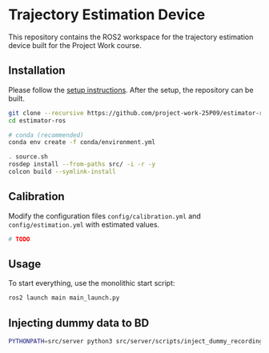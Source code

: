 # Trajectory Estimation Device

This repository contains the ROS2 workspace for the trajectory estimation device built for the Project Work course.

## Installation

Please follow the [setup instructions](doc/SETUP.md). After the setup, the repository can be built.

```bash
git clone --recursive https://github.com/project-work-25P09/estimator-ros estimator-ros
cd estimator-ros

# conda (recommended)
conda env create -f conda/environment.yml

. source.sh
rosdep install --from-paths src/ -i -r -y
colcon build --symlink-install
```

## Calibration

Modify the configuration files `config/calibration.yml` and `config/estimation.yml` with estimated values.

```bash
# TODO
```

## Usage

To start everything, use the monolithic start script:

```bash
ros2 launch main main_launch.py
```

## Injecting dummy data to BD 

```bash
PYTHONPATH=src/server python3 src/server/scripts/inject_dummy_recordings.py
```
